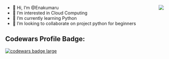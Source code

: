 - 👋 Hi, I’m @Enakumaru<img align="right" src="https://github-readme-stats.vercel.app/api?username=Enakumaru&show_icons=true&icon_color=805AD5&text_color=718096&bg_color=ffffff&hide_title=true" />
- 👀 I’m interested in Cloud Computing
- 🌱 I’m currently learning Python
- 💞️ I’m looking to collaborate on project python for beginners 

<div>
  <h2 class="text">Codewars Profile Badge:</h2>
  <a target="_blank" href="https://www.codewars.com/r/C6HkBg"><img src="https://www.codewars.com/users/ena_kumaru/badges/large" alt="codewars badge large" /></a>
</div>

<!---
Enakumaru/Profile is a Main repository 
--->
